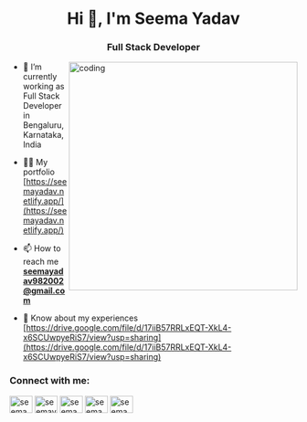 <h1 align="center">Hi 👋, I'm Seema Yadav</h1>
<h3 align="center">Full Stack Developer</h3>
<img align ="right" alt="coding" width="400" src=https://www.google.com/url?sa=i&url=https%3A%2F%2Fwww.istockphoto.com%2Fillustrations%2Fgirl-coding&psig=AOvVaw17K2dUOeyrvsT0JpWpcSVv&ust=1739262871005000&source=images&cd=vfe&opi=89978449&ved=0CBQQjRxqFwoTCJCf2J3YuIsDFQAAAAAdAAAAABAJ>

- 🌱 I’m currently working as Full Stack Developer in Bengaluru, Karnataka, India

- 👨‍💻 My portfolio [https://seemayadav.netlify.app/](https://seemayadav.netlify.app/)

- 📫 How to reach me **seemayadav982002@gmail.com**

- 📄 Know about my experiences [https://drive.google.com/file/d/17iiB57RRLxEQT-XkL4-x6SCUwpyeRiS7/view?usp=sharing](https://drive.google.com/file/d/17iiB57RRLxEQT-XkL4-x6SCUwpyeRiS7/view?usp=sharing)

<h3 align="left">Connect with me:</h3>
<p align="left">
<a href="https://twitter.com/seemaaaa09" target="blank"><img align="center" src="https://raw.githubusercontent.com/rahuldkjain/github-profile-readme-generator/master/src/images/icons/Social/twitter.svg" alt="seemaaaa09" height="30" width="40" /></a>
<a href="https://linkedin.com/in/seemayadav09" target="blank"><img align="center" src="https://raw.githubusercontent.com/rahuldkjain/github-profile-readme-generator/master/src/images/icons/Social/linked-in-alt.svg" alt="seemayadav09" height="30" width="40" /></a>
<a href="https://instagram.com/seemaaaa_09" target="blank"><img align="center" src="https://raw.githubusercontent.com/rahuldkjain/github-profile-readme-generator/master/src/images/icons/Social/instagram.svg" alt="seemaaaa_09" height="30" width="40" /></a>
<a href="https://www.leetcode.com/seema_yadav" target="blank"><img align="center" src="https://raw.githubusercontent.com/rahuldkjain/github-profile-readme-generator/master/src/images/icons/Social/leet-code.svg" alt="seema_yadav" height="30" width="40" /></a>
<a href="https://auth.geeksforgeeks.org/user/seema09" target="blank"><img align="center" src="https://raw.githubusercontent.com/rahuldkjain/github-profile-readme-generator/master/src/images/icons/Social/geeks-for-geeks.svg" alt="seema09" height="30" width="40" /></a>
</p>

